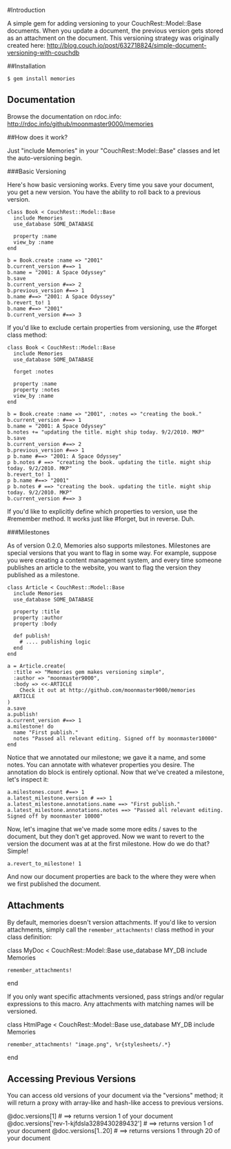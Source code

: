 #Introduction

A simple gem for adding versioning to your CouchRest::Model::Base documents. When you update a document, the previous version gets 
stored as an attachment on the document. This versioning strategy was originally created here: http://blog.couch.io/post/632718824/simple-document-versioning-with-couchdb

##Installation

    $ gem install memories

## Documentation

Browse the documentation on rdoc.info: http://rdoc.info/github/moonmaster9000/memories

##How does it work?

Just "include Memories" in your "CouchRest::Model::Base" classes and let the auto-versioning begin.

###Basic Versioning

Here's how basic versioning works. Every time you save your document, you get a new version. You have the ability to roll back to a previous version.

    class Book < CouchRest::Model::Base
      include Memories
      use_database SOME_DATABASE
      
      property :name
      view_by :name
    end

    b = Book.create :name => "2001"
    b.current_version #==> 1
    b.name = "2001: A Space Odyssey"
    b.save
    b.current_version #==> 2
    b.previous_version #==> 1
    b.name #==> "2001: A Space Odyssey"
    b.revert_to! 1
    b.name #==> "2001"
    b.current_version #==> 3

If you'd like to exclude certain properties from versioning, use the #forget class method:

    class Book < CouchRest::Model::Base
      include Memories
      use_database SOME_DATABASE

      forget :notes
      
      property :name
      property :notes
      view_by :name
    end

    b = Book.create :name => "2001", :notes => "creating the book."
    b.current_version #==> 1
    b.name = "2001: A Space Odyssey"
    b.notes += "updating the title. might ship today. 9/2/2010. MKP"
    b.save
    b.current_version #==> 2
    b.previous_version #==> 1
    p b.name #==> "2001: A Space Odyssey"
    p b.notes # ==> "creating the book. updating the title. might ship today. 9/2/2010. MKP"
    b.revert_to! 1
    p b.name #==> "2001"
    p b.notes # ==> "creating the book. updating the title. might ship today. 9/2/2010. MKP"
    b.current_version #==> 3

If you'd like to explicitly define which properties to version, use the #remember method. It works just like #forget, but in reverse. Duh.

###Milestones

As of version 0.2.0, Memories also supports milestones. Milestones are special versions that you want to flag in some way.
For example, suppose you were creating a content management system, and every time someone publishes an article to the website, you want to flag the version
they published as a milestone. 

    class Article < CouchRest::Model::Base
      include Memories
      use_database SOME_DATABASE
      
      property :title
      property :author
      property :body

      def publish!
        # .... publishing logic
      end
    end

    a = Article.create(
      :title => "Memories gem makes versioning simple", 
      :author => "moonmaster9000", 
      :body => <<-ARTICLE
        Check it out at http://github.com/moonmaster9000/memories
      ARTICLE
    )
    a.save
    a.publish!
    a.current_version #==> 1 
    a.milestone! do
      name "First publish."
      notes "Passed all relevant editing. Signed off by moonmaster10000"
    end

Notice that we annotated our milestone; we gave it a name, and some notes. You can annotate with whatever properties you desire. The annotation do block is entirely optional.
Now that we've created a milestone, let's inspect it: 

    a.milestones.count #==> 1
    a.latest_milestone.version # ==> 1
    a.latest_milestone.annotations.name ==> "First publish."
    a.latest_milestone.annotations.notes ==> "Passed all relevant editing. Signed off by moonmaster 10000"

Now, let's imagine that we've made some more edits / saves to the document, but they don't get approved. Now we want to revert to the version the document was
at at the first milestone. How do we do that? Simple!

    a.revert_to_milestone! 1

And now our document properties are back to the where they were when we first published the document.

## Attachments

By default, memories doesn't version attachments. If you'd like to version attachments, simply call the `remember_attachments!` class method in your 
class definition: 

  class MyDoc < CouchRest::Model::Base
    use_database MY_DB
    include Memories

    remember_attachments!
  end

If you only want specific attachments versioned, pass 
strings and/or regular expressions to this macro. Any attachments
with matching names will be versioned.

  class HtmlPage < CouchRest::Model::Base
    use_database MY_DB
    include Memories

    remember_attachments! "image.png", %r{stylesheets/.*}
  end

## Accessing Previous Versions

You can access old versions of your document via the "versions" method; it will return a proxy with array-like and hash-like access to previous versions.

  @doc.versions[1] # ==> returns version 1 of your document
  @doc.versions['rev-1-kjfdsla3289430289432'] # ==> returns version 1 of your document
  @doc.versions[1..20] # ==> returns versions 1 through 20 of your document
